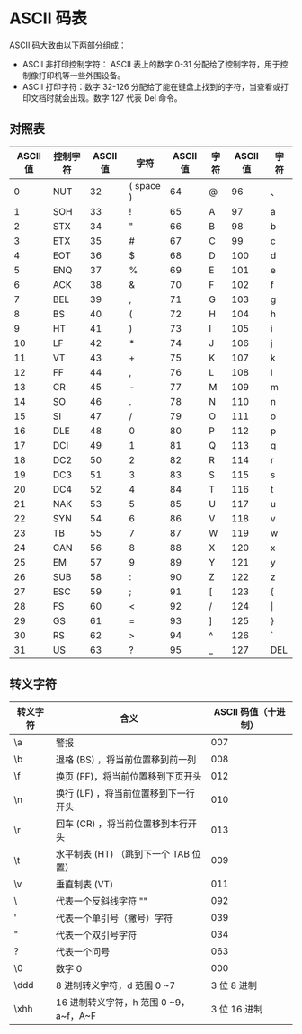 # ASCII 码表

ASCII 码大致由以下两部分组成：

- ASCII 非打印控制字符： ASCII 表上的数字 0-31 分配给了控制字符，用于控制像打印机等一些外围设备。
- ASCII 打印字符：数字 32-126 分配给了能在键盘上找到的字符，当查看或打印文档时就会出现。数字 127 代表 Del 命令。

## 对照表

| ASCII 值 | 控制字符 | ASCII 值 | 字符      | ASCII 值 | 字符 | ASCII 值 | 字符 |
| -------- | -------- | -------- | --------- | -------- | ---- | -------- | ---- |
| 0        | NUT      | 32       | ( space ) | 64       | @    | 96       | 、   |
| 1        | SOH      | 33       | !         | 65       | A    | 97       | a    |
| 2        | STX      | 34       | "         | 66       | B    | 98       | b    |
| 3        | ETX      | 35       | #         | 67       | C    | 99       | c    |
| 4        | EOT      | 36       | $         | 68       | D    | 100      | d    |
| 5        | ENQ      | 37       | %         | 69       | E    | 101      | e    |
| 6        | ACK      | 38       | &         | 70       | F    | 102      | f    |
| 7        | BEL      | 39       | ,         | 71       | G    | 103      | g    |
| 8        | BS       | 40       | (         | 72       | H    | 104      | h    |
| 9        | HT       | 41       | )         | 73       | I    | 105      | i    |
| 10       | LF       | 42       | \*        | 74       | J    | 106      | j    |
| 11       | VT       | 43       | +         | 75       | K    | 107      | k    |
| 12       | FF       | 44       | ,         | 76       | L    | 108      | l    |
| 13       | CR       | 45       | -         | 77       | M    | 109      | m    |
| 14       | SO       | 46       | .         | 78       | N    | 110      | n    |
| 15       | SI       | 47       | /         | 79       | O    | 111      | o    |
| 16       | DLE      | 48       | 0         | 80       | P    | 112      | p    |
| 17       | DCI      | 49       | 1         | 81       | Q    | 113      | q    |
| 18       | DC2      | 50       | 2         | 82       | R    | 114      | r    |
| 19       | DC3      | 51       | 3         | 83       | S    | 115      | s    |
| 20       | DC4      | 52       | 4         | 84       | T    | 116      | t    |
| 21       | NAK      | 53       | 5         | 85       | U    | 117      | u    |
| 22       | SYN      | 54       | 6         | 86       | V    | 118      | v    |
| 23       | TB       | 55       | 7         | 87       | W    | 119      | w    |
| 24       | CAN      | 56       | 8         | 88       | X    | 120      | x    |
| 25       | EM       | 57       | 9         | 89       | Y    | 121      | y    |
| 26       | SUB      | 58       | :         | 90       | Z    | 122      | z    |
| 27       | ESC      | 59       | ;         | 91       | [    | 123      | {    |
| 28       | FS       | 60       | <         | 92       | /    | 124      | \|   |
| 29       | GS       | 61       | =         | 93       | ]    | 125      | }    |
| 30       | RS       | 62       | >         | 94       | ^    | 126      | `    |
| 31       | US       | 63       | ?         | 95       | \_   | 127      | DEL  |

## 转义字符

| 转义字符 | 含义                                   | ASCII 码值（十进制） |
| -------- | -------------------------------------- | -------------------- |
| \a       | 警报                                   | 007                  |
| \b       | 退格 (BS) ，将当前位置移到前一列       | 008                  |
| \f       | 换页 (FF)，将当前位置移到下页开头      | 012                  |
| \n       | 换行 (LF) ，将当前位置移到下一行开头   | 010                  |
| \r       | 回车 (CR) ，将当前位置移到本行开头     | 013                  |
| \t       | 水平制表 (HT) （跳到下一个 TAB 位置）  | 009                  |
| \v       | 垂直制表 (VT)                          | 011                  |
| \\       | 代表一个反斜线字符 "\"                 | 092                  |
| \'       | 代表一个单引号（撇号）字符             | 039                  |
| \"       | 代表一个双引号字符                     | 034                  |
| \?       | 代表一个问号                           | 063                  |
| \0       | 数字 0                                 | 000                  |
| \ddd     | 8 进制转义字符，d 范围 0 ~7            | 3 位 8 进制          |
| \xhh     | 16 进制转义字符，h 范围 0 ~9，a~f，A~F | 3 位 16 进制         |
